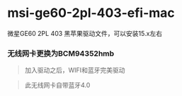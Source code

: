 # msi-ge60-2pl-403-efi-mac
微星GE60 2PL 403 黑苹果驱动文件，可以安装15.x左右

### 无线网卡更换为BCM94352hmb

> 加入驱动之后，WIFI和蓝牙完美驱动

> 此无线网卡自带蓝牙4.0

